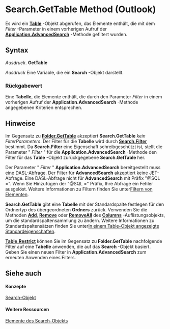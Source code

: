 
# Search.GetTable Method (Outlook)

Es wird ein  **[Table](0affaafd-93fe-227a-acee-e09a86cadc20.md)** -Objekt abgerufen, das Elemente enthält, die mit dem _Filter_ -Parameter in einem vorherigen Aufruf der **[Application.AdvancedSearch](7b433d8b-08b9-dff1-b854-287d76b47a90.md)** -Methode gefiltert wurden.


## Syntax

 _Ausdruck_. **GetTable**

 _Ausdruck_ Eine Variable, die ein **Search** -Objekt darstellt.


### Rückgabewert

Eine  **Tabelle**, die Elemente enthält, die durch den Parameter _Filter_ in einem vorherigen Aufruf der **Application.AdvancedSearch** -Methode angegebenen Kriterien entsprechen.


## Hinweise

Im Gegensatz zu  **[Folder.GetTable](08d184cb-0c41-01b1-abc5-305476380f8b.md)** akzeptiert **Search.GetTable** _kein FilterParameters_. Der Filter für die **Tabelle** wird durch **[Search.Filter](f6040465-da73-56f6-edb7-06d93bb8b531.md)** bestimmt. Da **Search.Filter** eine Eigenschaft schreibgeschützt ist, stellt die Parameter " _Filter_ " für die **Application.AdvancedSearch** -Methode den Filter für das **Table** -Objekt zurückgegebene **Search.GetTable** her.

Der Parameter "  _Filter_ " **Application.AdvancedSearch** bereitgestellt muss eine DASL-Abfrage. Der Filter für **AdvancedSearch** akzeptiert keine JET-Abfrage. Eine DASL-Abfrage nicht für **AdvancedSearch** mit Präfix "@SQL =". Wenn Sie Hinzufügen der "@SQL =" Präfix, Ihre Abfrage ein Fehler ausgelöst. Weitere Informationen zu Filtern finden Sie unter[Filtern von Elementen](4038e042-1b07-5d18-18b0-c2b58c9c42da.md).

 **Search.GetTable** gibt eine **Tabelle** mit der Standardspalte festlegen für den Ordnertyp des übergeordneten **Ordners** zurück. Verwenden Sie die Methoden **[Add](d438cfeb-629f-4234-6f4f-ffa086ef9a41.md)**, **[Remove](f567879c-f37a-2b65-b4a5-832b6f3acdf8.md)** oder **[RemoveAll](e9923548-9c75-e5dd-0643-3c42cd112352.md)** des **[Columns](628bf0cf-4ee8-5e5c-09d7-89d7adf256ca.md)** -Auflistungsobjekts, um die standardspaltensammlung zu ändern. Weitere Informationen zu Standardspaltensätzen finden Sie unter[In einem Table-Objekt angezeigte Standardeigenschaften](649c64f3-2d1e-23f1-bf13-3368da79e62b.md).

 **[Table.Restrict](ecdd30f6-e12c-8025-3ded-592d2fad2bb8.md)** können Sie im Gegensatz zu **Folder.GetTable** nachfolgende Filter auf eine **Tabelle** anwenden, die auf das **Search** -Objekt basiert. Geben Sie einen neuen Filter in **Application.AdvancedSearch** zum erneuten Anwenden eines Filters.


## Siehe auch


#### Konzepte


[Search-Objekt](226a5d49-3caf-90dd-725c-265404d1939f.md)
#### Weitere Ressourcen


[Elemente des Search-Objekts](http://msdn.microsoft.com/library/543773b8-9f38-8d3e-2279-8f2a581ccd18%28Office.15%29.aspx)